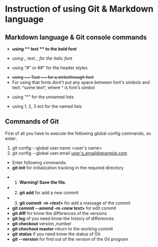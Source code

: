 # Instruction of using Git & Markdown language

## Markdown language & Git console commands

-   **using ** text ** to the bold font**

-   _using _ text _ for the italic font_
-   using "#" or ##" for the header styles

*   ~~using ~~ Text ~~ for a strikethrough font~~
*   For using that fonts dont't put any space between font's simbols and text: ^some text^, where ^ is font's simbol

-   using "\*" for the unnamed lists

*   using 1, 2, 3 ect for the named lists

## Commands of Git

First of all you have to execute the following global config commands, so enter:

1. git config --global user.name <user's name>
2. git config --global user.email <user's_email@example.com>

-   Enter following commands:
-   **git init** for initialization tracking in the required directory

*   1. **Warning! Save the file.**
*   2. **git add** for add a new commit
*   3. **git commit -m <_text_>** for add a massage of the commit
*   **git commit --amend -m <_new text_>** for edit commit
*   **git diff** for know the differences of the versions
*   **git log** of you need know the history of differences
*   **git checkout** version_number
*   **git chechout master** return to the working commit
*   **git status** if you need know the status of Git
*   **git --version** for find out of the version of the Git program
